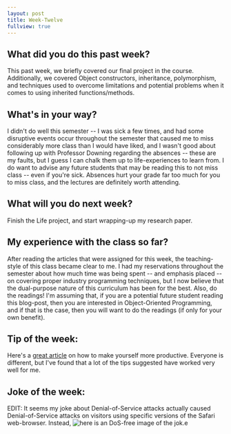 ```yaml
---
layout: post
title: Week-Twelve
fullview: true
---
```


## What did you do this past week?
This past week, we briefly covered our final project in the course. Additionally, we covered Object constructors, inheritance, polymorphism, and techniques used to overcome limitations and potential problems when it comes to using inherited functions/methods.

## What's in your way?
I didn't do well this semester -- I was sick a few times, and had some disruptive events occur throughout the semester that caused me to miss considerably more class than I would have liked, and I wasn't good about following up with Professor Downing regarding the absences -- these are my faults, but I guess I can chalk them up to life-experiences to learn from. I do want to advise any future students that may be reading this to not miss class -- even if you're sick. Absences hurt your grade far too much for you to miss class, and the lectures are definitely worth attending.

## What will you do next week?
Finish the Life project, and start wrapping-up my research paper. 

## My experience with the class so far?
After reading the articles that were assigned for this week, the teaching-style of this class became clear to me. I had my reservations throughout the semester about how much time was being spent -- and emphasis placed -- on covering proper industry programming techniques, but I now believe that the dual-purpose nature of this curriculum has been for the best. Also, do the readings! I'm assuming that, if you are a potential future student reading this blog-post, then you are interested in Object-Oriented Programming, and if that is the case, then you will want to do the readings (if only for your own benefit).

## Tip of the week:
Here's a [great article](https://www.linkedin.com/pulse/surprising-things-ultra-productive-people-do-every-day-bradberry) on how to make yourself more productive. Everyone is different, but I've found that a lot of the tips suggested have worked very well for me.

## Joke of the week:
EDIT: It seems my joke about Denial-of-Service attacks actually caused Denial-of-Service attacks on visitors using specific versions of the Safari web-browser. Instead, ![here](https://github.com/tannerjh5/tannerjh5.github.io/blob/master/images/DoS.png) is an DoS-free image of the jok.e
